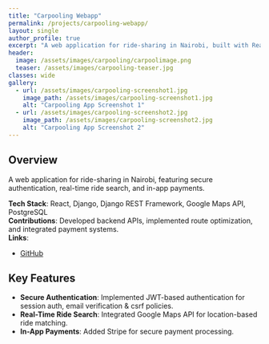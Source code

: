 ```yaml
---
title: "Carpooling Webapp"
permalink: /projects/carpooling-webapp/
layout: single
author_profile: true
excerpt: "A web application for ride-sharing in Nairobi, built with React, Django, and Google Maps API."
header:
  image: /assets/images/carpooling/carpoolimage.png
  teaser: /assets/images/carpooling-teaser.jpg
classes: wide
gallery:
  - url: /assets/images/carpooling-screenshot1.jpg
    image_path: /assets/images/carpooling-screenshot1.jpg
    alt: "Carpooling App Screenshot 1"
  - url: /assets/images/carpooling-screenshot2.jpg
    image_path: /assets/images/carpooling-screenshot2.jpg
    alt: "Carpooling App Screenshot 2"
---
```


## Overview
A web application for ride-sharing in Nairobi, featuring secure authentication, real-time ride search, and in-app payments.

**Tech Stack**: React, Django, Django REST Framework, Google Maps API, PostgreSQL  
**Contributions**: Developed backend APIs, implemented route optimization, and integrated payment systems.  
**Links**:  
- [GitHub](https://github.com/theeduke/carpooling-webapp)  
<!-- - [Live Demo](https://example.com/carpooling) *(replace with actual link if available)*  -->

## Key Features
- **Secure Authentication**: Implemented JWT-based authentication for session auth, email verification & csrf policies.
- **Real-Time Ride Search**: Integrated Google Maps API for location-based ride matching.
- **In-App Payments**: Added Stripe for secure payment processing.



